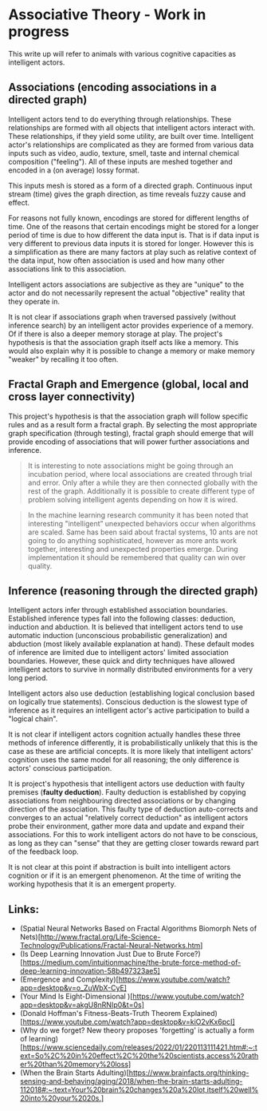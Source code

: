 # Associative Theory - Work in progress
This write up will refer to animals with various cognitive capacities as intelligent actors.

## Associations (encoding associations in a directed graph)
Intelligent actors tend to do everything through relationships. These relationships are formed with all objects that intelligent actors interact with. These relationships, if they yield some utility, are built over time. Intelligent actor's relationships are complicated as they are formed from various data inputs such as video, audio, texture, smell, taste and internal chemical composition ("feeling"). All of these inputs are meshed together and encoded in a (on average) lossy format.
 
This inputs mesh is stored as a form of a directed graph. Continuous input stream (time) gives the graph direction, as time reveals fuzzy cause and effect.

For reasons not fully known, encodings are stored for different lengths of time. One of the reasons that certain encodings might be stored for a longer period of time is due to how different the data input is. That is if data input is very different to previous data inputs it is stored for longer. However this is a simplification as there are many factors at play such as relative context of the data input, how often association is used and how many other associations link to this association. 

Intelligent actors associations are subjective as they are "unique" to the actor and do not necessarily represent the actual "objective" reality that they operate in.
 
It is not clear if associations graph when traversed passively (without inference search) by an intelligent actor provides experience of a memory. Of if there is also a deeper memory storage at play. The project's hypothesis is that the association graph itself acts like a memory. This would also explain why it is possible to change a memory or make memory "weaker" by recalling it too often. 

## Fractal Graph and Emergence (global, local and cross layer connectivity)
This project's hypothesis is that the association graph will follow specific rules and as a result form a fractal graph. By selecting the most appropriate graph specification (through testing), fractal graph should emerge that will provide encoding of associations that will power further associations and inference.

> It is interesting to note associations might be going through an incubation period, where local associations are created through trial and error. Only after a while they are then connected globally with the rest of the graph. Additionally it is possible to create different type of problem solving intelligent agents depending on how it is wired.
 
> In the machine learning research community it has been noted that interesting "intelligent” unexpected behaviors occur when algorithms are scaled. Same has been said about fractal systems, 10 ants are not going to do anything sophisticated, however as more ants work together, interesting and unexpected properties emerge. During implementation it should be remembered that quality can win over quality.

## Inference (reasoning through the directed graph)
Intelligent actors infer through established association boundaries. Established inference types fall into the following classes: deduction, induction and abduction. It is believed that intelligent actors tend to use automatic induction (unconscious probabilistic generalization) and abduction (most likely available explanation at hand). These default modes of inference are limited due to intelligent actors' limited association boundaries. However, these quick and dirty techniques have allowed intelligent actors to survive in normally distributed environments for a very long period.
 
Intelligent actors also use deduction (establishing logical conclusion based on logically true statements). Conscious deduction is the slowest type of inference as it requires an intelligent actor's active participation to build a "logical chain".
 
It is not clear if intelligent actors cognition actually handles these three methods of inference differently, it is probabilistically unlikely that this is the case as these are artificial concepts. It is more likely that intelligent actors' cognition uses the same model for all reasoning; the only difference is actors' conscious participation.

It is project's hypothesis that intelligent actors use deduction with faulty premises (**faulty deduction**). Faulty deduction is established by copying associations from neighbouring directed associations or by changing direction of the association. This faulty type of deduction auto-corrects and converges to an actual "relatively correct deduction" as intelligent actors probe their environment, gather more data and update and expand their associations. For this to work intelligent actors do not have to be conscious, as long as they can "sense" that they are getting closer towards reward part of the feedback loop.

It is not clear at this point if abstraction is built into intelligent actors cognition or if it is an emergent phenomenon. At the time of writing the working hypothesis that it is an emergent property.

## Links:
* (Spatial Neural Networks Based on Fractal Algorithms
Biomorph Nets of Nets)[http://www.fractal.org/Life-Science-Technology/Publications/Fractal-Neural-Networks.htm]
* (Is Deep Learning Innovation Just Due to Brute Force?)[https://medium.com/intuitionmachine/the-brute-force-method-of-deep-learning-innovation-58b497323ae5]
* (Emergence and Complexity)[https://www.youtube.com/watch?app=desktop&v=o_ZuWbX-CyE]
* (Your Mind Is Eight-Dimensional )[https://www.youtube.com/watch?app=desktop&v=akgU8nRNIp0&t=0s]
* (Donald Hoffman's Fitness-Beats-Truth Theorem Explained)[https://www.youtube.com/watch?app=desktop&v=kiO2vKx6pcI]
* (Why do we forget? New theory proposes 'forgetting' is actually a form of learning)[https://www.sciencedaily.com/releases/2022/01/220113111421.htm#:~:text=So%2C%20in%20effect%2C%20the%20scientists,access%20rather%20than%20memory%20loss]
 * (When the Brain Starts Adulting)[https://www.brainfacts.org/thinking-sensing-and-behaving/aging/2018/when-the-brain-starts-adulting-112018#:~:text=Your%20brain%20changes%20a%20lot,itself%20well%20into%20your%2020s.]
 
 


